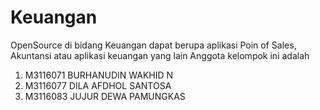 # Keuangan
OpenSource di bidang Keuangan dapat berupa aplikasi Poin of Sales, Akuntansi atau aplikasi keuangan yang lain
Anggota kelompok ini adalah

1. M3116071	BURHANUDIN WAKHID N 
2. M3116077	DILA AFDHOL SANTOSA 
3. M3116083	JUJUR DEWA PAMUNGKAS 
